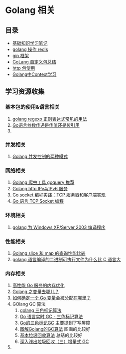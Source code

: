 # Golang 相关

## 目录

- [基础知识学习笔记](基础知识学习笔记。md)
- [golang 操作 redis](使用golang操作redis.md)
- [gin 框架](gin框架.md)
- [GoLang 自定义包总结](GoLang自定义包总结.md)
- [http 包使用](http包使用.md)
- [Golang中Context学习](Golang中Context学习.md)

## 学习资源收集

### 基本包的使用&语言相关

1. [golang regexp 正则表达式常见的用法](https://golangnote.com/topic/5.html)
2. [Go语言参数传递是传值还是传引用](https://www.flysnow.org/2018/02/24/golang-function-parameters-passed-by-value.html)
3. 

### 并发相关

1. [Golang 并发控制的两种模式](https://golangnote.com/topic/184.html)

### 网络相关

1. [Golang 爬虫工具 goquery 推荐](https://golangnote.com/topic/199.html)
2. [Golang http IPv4/IPv6 服务](https://golangnote.com/topic/256.html)
3. [Go socket 编程实践：TCP 服务器和客户端实现](https://colobu.com/2014/12/02/go-socket-programming-TCP/)
4. [Go 语言 TCP Socket 编程](https://tonybai.com/2015/11/17/tcp-programming-in-golang/)

### 环境相关

1. [golang 为 Windows XP/Server 2003 编译程序](https://golangnote.com/topic/202.html)

### 性能相关

1. [Golang slice 和 map 的查询性能比较](https://golangnote.com/topic/224.html)
2. [golang 语言编译的二进制可执行文件为什么比 C 语言大](https://www.cnxct.com/why-golang-elf-binary-file-is-large-than-c/)

### 内存相关

1. [高性能 Go 服务的内存优化](https://juejin.im/entry/5ca30b8d51882543b62c1d47)
2. [Golang 之变量去哪儿？](https://juejin.im/post/5c7920f3e51d457120759b77)
3. [如何确定一个 Go 变量会被分配在哪里？](http://russellluo.com/2019/07/how-to-confirm-where-a-go-variable-will-be-allocated.html)
4. GOlang GC 算法
   1. [golang 三色标记算法](http://idiotsky.top/2017/08/16/gc-three-color/)
   2. [Go 语言实时 GC - 三色标记算法](https://juejin.im/post/5c62d45ee51d457fa44f4404)
   3. [Go的三色标记GC](https://segmentfault.com/a/1190000012597428)  主要提到了写屏障
   4. [图解Golang的GC算法](https://i6448038.github.io/2019/03/04/golang-garbage-collector/) 图画的比较好
   5. [基本垃圾回收算法](https://github.com/tiancaiamao/go.blog/blob/master/content/gc.md) 总结的比较好
   6. [深入浅出垃圾回收（三）增量式 GC](https://liujiacai.net/blog/2018/08/04/incremental-gc/)
5. 
